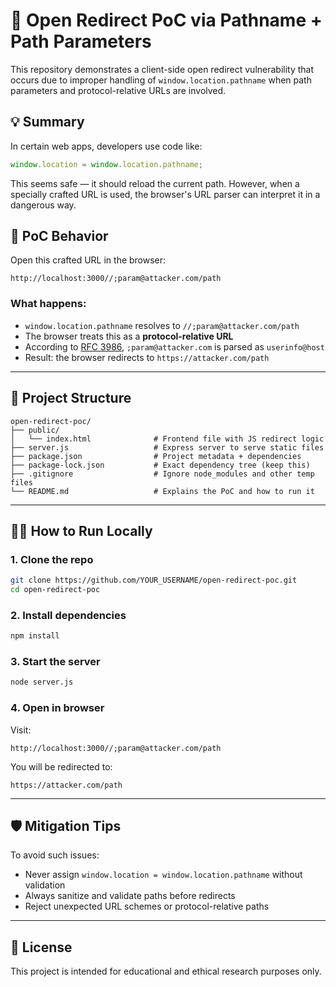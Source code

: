 # 🧪 Open Redirect PoC via Pathname + Path Parameters

This repository demonstrates a client-side open redirect vulnerability that occurs due to improper handling of `window.location.pathname` when path parameters and protocol-relative URLs are involved.

## 💡 Summary

In certain web apps, developers use code like:

```js
window.location = window.location.pathname;
```

This seems safe — it should reload the current path. However, when a specially crafted URL is used, the browser's URL parser can interpret it in a dangerous way.

## 🚨 PoC Behavior

Open this crafted URL in the browser:

```
http://localhost:3000//;param@attacker.com/path
```

### What happens:

- `window.location.pathname` resolves to `//;param@attacker.com/path`
- The browser treats this as a **protocol-relative URL**
- According to [RFC 3986](https://datatracker.ietf.org/doc/html/rfc3986), `;param@attacker.com` is parsed as `userinfo@host`
- Result: the browser redirects to `https://attacker.com/path`

---

## 📁 Project Structure

```
open-redirect-poc/
├── public/
│   └── index.html              # Frontend file with JS redirect logic
├── server.js                   # Express server to serve static files
├── package.json                # Project metadata + dependencies
├── package-lock.json           # Exact dependency tree (keep this)
├── .gitignore                  # Ignore node_modules and other temp files
└── README.md                   # Explains the PoC and how to run it
```

---

## 🧑‍💻 How to Run Locally

### 1. Clone the repo
```bash
git clone https://github.com/YOUR_USERNAME/open-redirect-poc.git
cd open-redirect-poc
```

### 2. Install dependencies
```bash
npm install
```

### 3. Start the server
```bash
node server.js
```

### 4. Open in browser
Visit:
```
http://localhost:3000//;param@attacker.com/path
```

You will be redirected to:
```
https://attacker.com/path
```

---

## 🛡️ Mitigation Tips

To avoid such issues:
- Never assign `window.location = window.location.pathname` without validation
- Always sanitize and validate paths before redirects
- Reject unexpected URL schemes or protocol-relative paths

---

## 📜 License

This project is intended for educational and ethical research purposes only.
